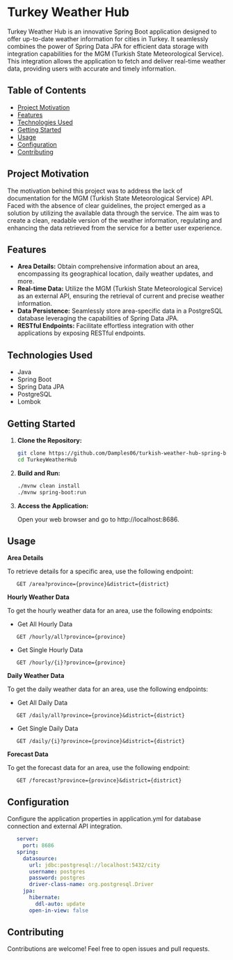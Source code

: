 # Turkey Weather Hub

Turkey Weather Hub is an innovative Spring Boot application designed to offer up-to-date weather information for cities in Turkey. It seamlessly combines the power of Spring Data JPA for efficient data storage with integration capabilities for the MGM (Turkish State Meteorological Service). This integration allows the application to fetch and deliver real-time weather data, providing users with accurate and timely information.

## Table of Contents

- [Project Motivation](#project-motivation)
- [Features](#features)
- [Technologies Used](#technologies-used)
- [Getting Started](#getting-started)
- [Usage](#usage)
- [Configuration](#configuration)
- [Contributing](#contributing)

## Project Motivation

The motivation behind this project was to address the lack of documentation for the MGM (Turkish State Meteorological Service) API. Faced with the absence of clear guidelines, the project emerged as a solution by utilizing the available data through the service. The aim was to create a clean, readable version of the weather information, regulating and enhancing the data retrieved from the service for a better user experience.

## Features

- **Area Details:** Obtain comprehensive information about an area, encompassing its geographical location, daily weather updates, and more.
- **Real-time Data:** Utilize the MGM (Turkish State Meteorological Service) as an external API, ensuring the retrieval of current and precise weather information.
- **Data Persistence:** Seamlessly store area-specific data in a PostgreSQL database leveraging the capabilities of Spring Data JPA.
- **RESTful Endpoints:** Facilitate effortless integration with other applications by exposing RESTful endpoints.

## Technologies Used

- Java
- Spring Boot
- Spring Data JPA
- PostgreSQL
- Lombok

## Getting Started

1. **Clone the Repository:**

   ```bash
   git clone https://github.com/Damples06/turkish-weather-hub-spring-boot.git
   cd TurkeyWeatherHub
   ```
   
2. **Build and Run:**

   ```bash
   ./mvnw clean install
   ./mvnw spring-boot:run
   ```
   
3. **Access the Application:**

   Open your web browser and go to http://localhost:8686.

## Usage

**Area Details**
   
   To retrieve details for a specific area, use the following endpoint:
   
   ```
      GET /area?province={province}&district={district}
   ```

**Hourly Weather Data**

   
   To get the hourly weather data for an area, use the following endpoints:

   - Get All Hourly Data
   
   ```
      GET /hourly/all?province={province}
   ```
   
   - Get Single Hourly Data

   ```
      GET /hourly/{i}?province={province}
   ```

**Daily Weather Data**

   
   To get the daily weather data for an area, use the following endpoints:

   - Get All Daily Data
   
   ```
      GET /daily/all?province={province}&district={district}
   ```
   
   - Get Single Daily Data

   ```
      GET /daily/{i}?province={province}&district={district}
   ```

**Forecast Data**

   
   To get the forecast data for an area, use the following endpoint:

   
   ```
      GET /forecast?province={province}&district={district}
   ```

 ## Configuration

   Configure the application properties in application.yml for database connection and external API integration.
   
   ```yaml
      server:
        port: 8686
      spring:
        datasource:
          url: jdbc:postgresql://localhost:5432/city
          username: postgres
          password: postgres
          driver-class-name: org.postgresql.Driver
        jpa:
          hibernate:
            ddl-auto: update
          open-in-view: false
   ```

## Contributing

   Contributions are welcome! Feel free to open issues and pull requests.
